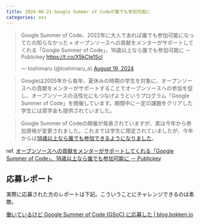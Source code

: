 ```yaml
---
title: 2024-08-21 Google Summer of Codeが誰でも参加可能に
categories: oss
---
```


<blockquote class="twitter-tweet"><p lang="ja" dir="ltr">Google Summer of Code、2022年に大人であれば誰でも参加可能になってたの知らなかった » オープンソースへの貢献をメンターがサポートしてくれる「Google Summer of Code」、18歳以上なら誰でも参加可能に － Publickey <a href="https://t.co/X5kCle1ScI">https://t.co/X5kCle1ScI</a></p>&mdash; toshimaru (@toshimaru_e) <a href="https://twitter.com/toshimaru_e/status/1825438266210099631?ref_src=twsrc%5Etfw">August 19, 2024</a></blockquote> <script async src="https://platform.twitter.com/widgets.js" charset="utf-8"></script>

> Googleは2005年から毎年、夏休みの時期の学生を対象に、オープンソースへの貢献をメンターがサポートすることでオープンソースへの参加を促し、オープンソースの活性化にもつなげようというプログラム「Google Summer of Code」を開催しています。期間中に一定の課題をクリアした学生には奨学金も提供されていました。

> Google Summer of Codeの開催が発表されていますが、実は今年から参加資格が変更されました。これまでは学生に限定されていましたが、今年からは[18歳以上なら誰でも参加できるようになりました](https://opensource.googleblog.com/2021/11/expanding-google-summer-of-code-in-2022.html)。

ref. [オープンソースへの貢献をメンターがサポートしてくれる「Google Summer of Code」、18歳以上なら誰でも参加可能に － Publickey](https://www.publickey1.jp/blog/22/google_summer_of_code18.html)

## 応募レポート

実際に応募された方のレポートは下記。こういうことにチャレンジできるのは素敵。

[働いているけど Google Summer of Code (GSoC) に応募した \| blog.bokken.io](https://blog.bokken.io/articles/2022-04-30/apply-google-summer-of-code.html)
